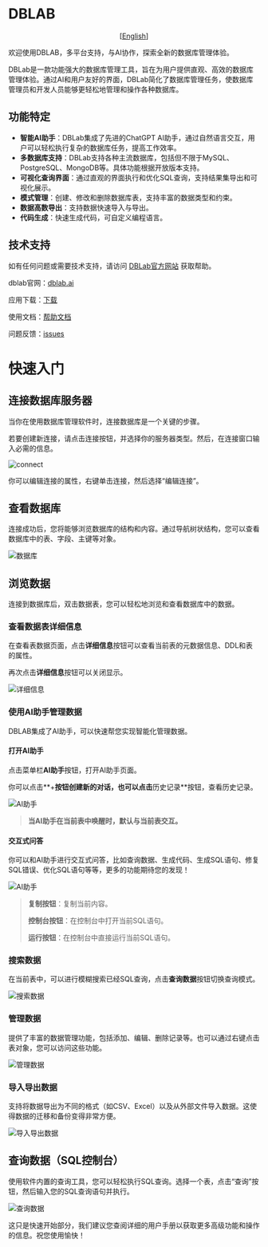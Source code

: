 # DBLAB

<p align="center">
  [<a href="README.md">English</a>]
</p>

欢迎使用DBLAB，多平台支持，与AI协作，探索全新的数据库管理体验。

DBLab是一款功能强大的数据库管理工具，旨在为用户提供直观、高效的数据库管理体验。通过AI和用户友好的界面，DBLab简化了数据库管理任务，使数据库管理员和开发人员能够更轻松地管理和操作各种数据库。

## 功能特定

- **智能AI助手**：DBLab集成了先进的ChatGPT AI助手，通过自然语言交互，用户可以轻松执行复杂的数据库任务，提高工作效率。
- **多数据库支持**：DBLab支持各种主流数据库，包括但不限于MySQL、PostgreSQL、MongoDB等。具体功能根据开放版本支持。
- **可视化查询界面**：通过直观的界面执行和优化SQL查询，支持结果集导出和可视化展示。
- **模式管理**：创建、修改和删除数据库表，支持丰富的数据类型和约束。
- **数据高数导出**：支持数据快速导入与导出。
- **代码生成**：快速生成代码，可自定义编程语言。

## 技术支持

如有任何问题或需要技术支持，请访问 [DBLab官方网站](https://www.dblab.ai/) 获取帮助。

dblab官网：[dblab.ai](https://www.dblab.ai/)

应用下载：[下载](https://www.dblab.ai/#download)

使用文档：[帮助文档](https://www.dblab.ai/docs/)

问题反馈：[issues](https://github.com/dblabai/dblab/issues)



# 快速入门

## 连接数据库服务器

当你在使用数据库管理软件时，连接数据库是一个关键的步骤。

若要创建新连接，请点击连接按钮，并选择你的服务器类型。然后，在连接窗口输入必需的信息。

![connect](https://www.dblab.ai/assets/connect.j6f0HsLZ.png)

你可以编辑连接的属性，右键单击连接，然后选择“编辑连接”。

## 查看数据库

连接成功后，您将能够浏览数据库的结构和内容。通过导航树状结构，您可以查看数据库中的表、字段、主键等对象。

![数据库](https://www.dblab.ai/assets/database.3E8jYzu1.png)

## 浏览数据

连接到数据库后，双击数据表，您可以轻松地浏览和查看数据库中的数据。

### 查看数据表详细信息

在查看表数据页面，点击**详细信息**按钮可以查看当前表的元数据信息、DDL和表的属性。

再次点击**详细信息**按钮可以关闭显示。

![详细信息](https://www.dblab.ai/assets/table-info.vKZGntf-.png)

### 使用AI助手管理数据

DBLAB集成了AI助手，可以快速帮您实现智能化管理数据。

#### 打开AI助手

点击菜单栏**AI助手**按钮，打开AI助手页面。

你可以点击**+**按钮创建新的对话，也可以点击**历史记录**按钮，查看历史记录。

![AI助手](https://www.dblab.ai/assets/ai.zUB4rOj-.png)

> **当AI助手在当前表中唤醒时，默认与当前表交互。**

#### 交互式问答

你可以和AI助手进行交互式问答，比如查询数据、生成代码、生成SQL语句、修复SQL错误、优化SQL语句等等，更多的功能期待您的发现！

![AI助手](https://www.dblab.ai/assets/ai-chat.89w8Xwh8.png)

> **复制按钮**：复制当前内容。
>
> **控制台按钮**：在控制台中打开当前SQL语句。
>
> **运行按钮**：在控制台中直接运行当前SQL语句。

### 搜索数据

在当前表中，可以进行模糊搜索已经SQL查询，点击**查询数据**按钮切换查询模式。

![搜索数据](https://www.dblab.ai/assets/search.3RHPR8nz.png)

### 管理数据

提供了丰富的数据管理功能，包括添加、编辑、删除记录等。也可以通过右键点击表对象，您可以访问这些功能。

![管理数据](https://www.dblab.ai/assets/table-log.dnlgk8UV.png)

### 导入导出数据

支持将数据导出为不同的格式（如CSV、Excel）以及从外部文件导入数据。这使得数据的迁移和备份变得非常方便。

![导入导出数据](https://www.dblab.ai/assets/import._SNmuTKT.png)

## 查询数据（SQL控制台）

使用软件内置的查询工具，您可以轻松执行SQL查询。选择一个表，点击“查询”按钮，然后输入您的SQL查询语句并执行。

![查询数据](https://www.dblab.ai/assets/console.hxaQF12Y.png)

这只是快速开始部分，我们建议您查阅详细的用户手册以获取更多高级功能和操作的信息。祝您使用愉快！
